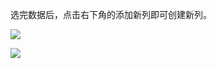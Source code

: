 选完数据后，点击右下角的添加新列即可创建新列。

![](http://ot891jgya.bkt.clouddn.com/Pasted%20image%20at%202017_10_10%2002_36%20PM.png)

![](http://ot891jgya.bkt.clouddn.com/Pasted%20image%20at%202017_10_10%2002_37%20PM.png)

